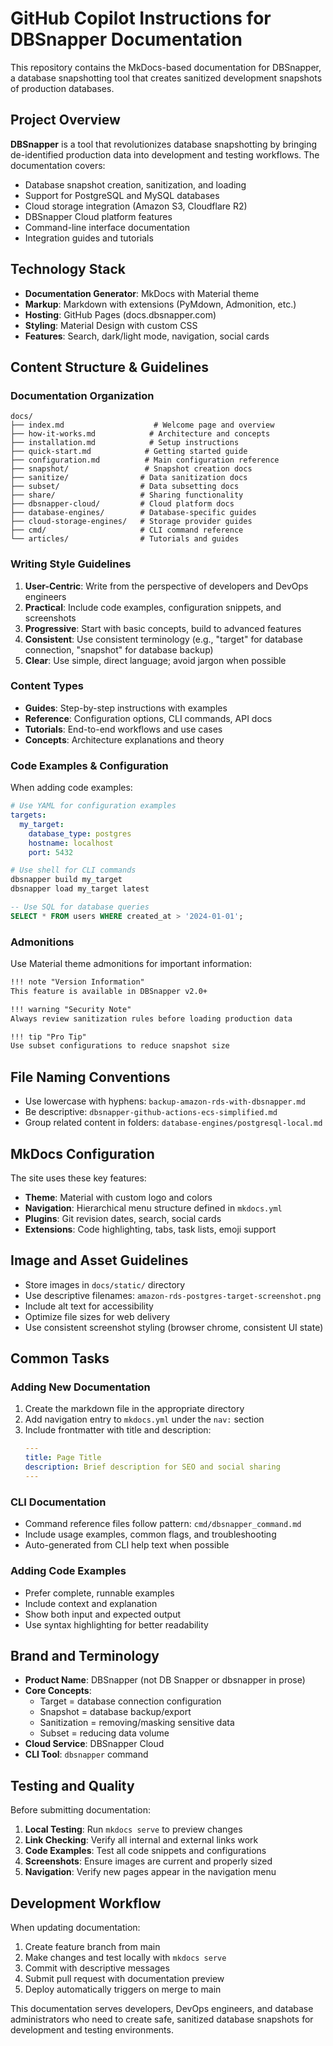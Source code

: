 # GitHub Copilot Instructions for DBSnapper Documentation

This repository contains the MkDocs-based documentation for DBSnapper, a database snapshotting tool that creates sanitized development snapshots of production databases.

## Project Overview

**DBSnapper** is a tool that revolutionizes database snapshotting by bringing de-identified production data into development and testing workflows. The documentation covers:

- Database snapshot creation, sanitization, and loading
- Support for PostgreSQL and MySQL databases
- Cloud storage integration (Amazon S3, Cloudflare R2)
- DBSnapper Cloud platform features
- Command-line interface documentation
- Integration guides and tutorials

## Technology Stack

- **Documentation Generator**: MkDocs with Material theme
- **Markup**: Markdown with extensions (PyMdown, Admonition, etc.)
- **Hosting**: GitHub Pages (docs.dbsnapper.com)
- **Styling**: Material Design with custom CSS
- **Features**: Search, dark/light mode, navigation, social cards

## Content Structure & Guidelines

### Documentation Organization

```
docs/
├── index.md                    # Welcome page and overview
├── how-it-works.md            # Architecture and concepts
├── installation.md            # Setup instructions
├── quick-start.md            # Getting started guide
├── configuration.md          # Main configuration reference
├── snapshot/                 # Snapshot creation docs
├── sanitize/                # Data sanitization docs
├── subset/                  # Data subsetting docs
├── share/                   # Sharing functionality
├── dbsnapper-cloud/         # Cloud platform docs
├── database-engines/        # Database-specific guides
├── cloud-storage-engines/   # Storage provider guides
├── cmd/                     # CLI command reference
└── articles/                # Tutorials and guides
```

### Writing Style Guidelines

1. **User-Centric**: Write from the perspective of developers and DevOps engineers
2. **Practical**: Include code examples, configuration snippets, and screenshots
3. **Progressive**: Start with basic concepts, build to advanced features
4. **Consistent**: Use consistent terminology (e.g., "target" for database connection, "snapshot" for database backup)
5. **Clear**: Use simple, direct language; avoid jargon when possible

### Content Types

- **Guides**: Step-by-step instructions with examples
- **Reference**: Configuration options, CLI commands, API docs
- **Tutorials**: End-to-end workflows and use cases
- **Concepts**: Architecture explanations and theory

### Code Examples & Configuration

When adding code examples:

```yaml
# Use YAML for configuration examples
targets:
  my_target:
    database_type: postgres
    hostname: localhost
    port: 5432
```

```bash
# Use shell for CLI commands
dbsnapper build my_target
dbsnapper load my_target latest
```

```sql
-- Use SQL for database queries
SELECT * FROM users WHERE created_at > '2024-01-01';
```

### Admonitions

Use Material theme admonitions for important information:

```markdown
!!! note "Version Information"
This feature is available in DBSnapper v2.0+

!!! warning "Security Note"
Always review sanitization rules before loading production data

!!! tip "Pro Tip"
Use subset configurations to reduce snapshot size
```

## File Naming Conventions

- Use lowercase with hyphens: `backup-amazon-rds-with-dbsnapper.md`
- Be descriptive: `dbsnapper-github-actions-ecs-simplified.md`
- Group related content in folders: `database-engines/postgresql-local.md`

## MkDocs Configuration

The site uses these key features:

- **Theme**: Material with custom logo and colors
- **Navigation**: Hierarchical menu structure defined in `mkdocs.yml`
- **Plugins**: Git revision dates, search, social cards
- **Extensions**: Code highlighting, tabs, task lists, emoji support

## Image and Asset Guidelines

- Store images in `docs/static/` directory
- Use descriptive filenames: `amazon-rds-postgres-target-screenshot.png`
- Include alt text for accessibility
- Optimize file sizes for web delivery
- Use consistent screenshot styling (browser chrome, consistent UI state)

## Common Tasks

### Adding New Documentation

1. Create the markdown file in the appropriate directory
2. Add navigation entry to `mkdocs.yml` under the `nav:` section
3. Include frontmatter with title and description:
   ```yaml
   ---
   title: Page Title
   description: Brief description for SEO and social sharing
   ---
   ```

### CLI Documentation

- Command reference files follow pattern: `cmd/dbsnapper_command.md`
- Include usage examples, common flags, and troubleshooting
- Auto-generated from CLI help text when possible

### Adding Code Examples

- Prefer complete, runnable examples
- Include context and explanation
- Show both input and expected output
- Use syntax highlighting for better readability

## Brand and Terminology

- **Product Name**: DBSnapper (not DB Snapper or dbsnapper in prose)
- **Core Concepts**:
  - Target = database connection configuration
  - Snapshot = database backup/export
  - Sanitization = removing/masking sensitive data
  - Subset = reducing data volume
- **Cloud Service**: DBSnapper Cloud
- **CLI Tool**: `dbsnapper` command

## Testing and Quality

Before submitting documentation:

1. **Local Testing**: Run `mkdocs serve` to preview changes
2. **Link Checking**: Verify all internal and external links work
3. **Code Examples**: Test all code snippets and configurations
4. **Screenshots**: Ensure images are current and properly sized
5. **Navigation**: Verify new pages appear in the navigation menu

## Development Workflow

When updating documentation:

1. Create feature branch from main
2. Make changes and test locally with `mkdocs serve`
3. Commit with descriptive messages
4. Submit pull request with documentation preview
5. Deploy automatically triggers on merge to main

This documentation serves developers, DevOps engineers, and database administrators who need to create safe, sanitized database snapshots for development and testing environments.
